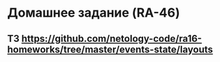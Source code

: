 # Домашнее задание (RA-46)

## ТЗ https://github.com/netology-code/ra16-homeworks/tree/master/events-state/layouts
